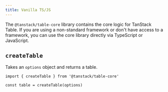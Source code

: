 ```yaml
---
title: Vanilla TS/JS
---
```


The `@tanstack/table-core` library contains the core logic for TanStack Table. If you are using a non-standard framework or don't have access to a framework, you can use the core library directly via TypeScript or JavaScript.

## `createTable`

Takes an `options` object and returns a table.

```tsx
import { createTable } from '@tanstack/table-core'

const table = createTable(options)
```
